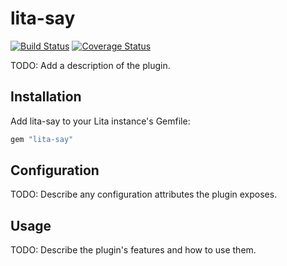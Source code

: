 # lita-say

[![Build Status](https://travis-ci.org/anchietajunior/lita-say.png?branch=master)](https://travis-ci.org/anchietajunior/lita-say)
[![Coverage Status](https://coveralls.io/repos/anchietajunior/lita-say/badge.png)](https://coveralls.io/r/anchietajunior/lita-say)

TODO: Add a description of the plugin.

## Installation

Add lita-say to your Lita instance's Gemfile:

``` ruby
gem "lita-say"
```

## Configuration

TODO: Describe any configuration attributes the plugin exposes.

## Usage

TODO: Describe the plugin's features and how to use them.
